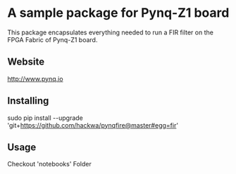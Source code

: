 # A sample package for Pynq-Z1 board
This package encapsulates everything needed to run a FIR filter on the FPGA Fabric of Pynq-Z1 board.

## Website
http://www.pynq.io

## Installing
sudo pip install --upgrade 'git+https://github.com/hackwa/pynqfire@master#egg=fir'

## Usage
Checkout 'notebooks' Folder
